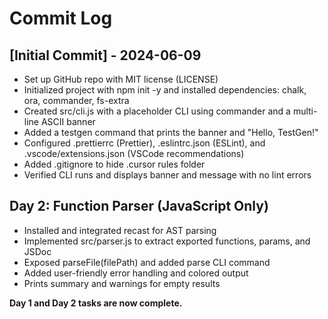 # Commit Log

## [Initial Commit] - 2024-06-09
- Set up GitHub repo with MIT license (LICENSE)
- Initialized project with npm init -y and installed dependencies: chalk, ora, commander, fs-extra
- Created src/cli.js with a placeholder CLI using commander and a multi-line ASCII banner
- Added a testgen command that prints the banner and "Hello, TestGen!"
- Configured .prettierrc (Prettier), .eslintrc.json (ESLint), and .vscode/extensions.json (VSCode recommendations)
- Added .gitignore to hide .cursor rules folder
- Verified CLI runs and displays banner and message with no lint errors 

## Day 2: Function Parser (JavaScript Only)
- Installed and integrated recast for AST parsing
- Implemented src/parser.js to extract exported functions, params, and JSDoc
- Exposed parseFile(filePath) and added parse <file> CLI command
- Added user-friendly error handling and colored output
- Prints summary and warnings for empty results

**Day 1 and Day 2 tasks are now complete.** 